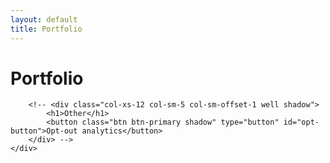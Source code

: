 ```yaml
---
layout: default
title: Portfolio
---
```


<div class="container-fluid">
    <div class="row">
    <div class="col-xs-12 col-sm-6 well shadow">
            <h1>Portfolio</h1>
            <!-- <ul class="">
                {% for list in page.all_lists %}
                <li><a href="/checklists/{{ list }}.html">{{ list }}</a></li>
                {% endfor %}
            </ul> -->
        </div>

        <!-- <div class="col-xs-12 col-sm-5 col-sm-offset-1 well shadow">
            <h1>Other</h1>
            <button class="btn btn-primary shadow" type="button" id="opt-button">Opt-out analytics</button>
        </div> -->
    </div>

</div>
